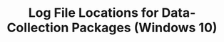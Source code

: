 ---
title: Log File Locations for Data-Collection Packages (Windows 10)
description: Selecting the output for your data-collection package log files.
redirect_url: https://technet.microsoft.com/en-us/itpro/windows/deploy/manage-windows-upgrades-with-upgrade-analytics
---